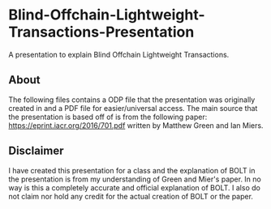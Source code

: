 # Blind-Offchain-Lightweight-Transactions-Presentation
A presentation to explain Blind Offchain Lightweight Transactions.

## About
The following files contains a ODP file that the presentation was originally created in and a PDF file for easier/universal access. The main source that the presentation is based off of is from the following paper: https://eprint.iacr.org/2016/701.pdf written by Matthew Green and Ian Miers. 

## Disclaimer
I have created this presentation for a class and the explanation of BOLT in the presentation is from my understanding of Green and Mier's paper. In no way is this a completely accurate and official explanation of BOLT. I also do not claim nor hold any credit for the actual creation of BOLT or the paper.
